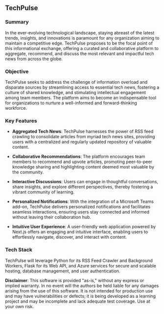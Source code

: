 ## TechPulse

### Summary
In the ever-evolving technological landscape, staying abreast of the latest trends, insights, and innovations is paramount for any organization aiming to maintain a competitive edge. TechPulse proposes to be the focal point of this informational exchange, offering a curated and collaborative platform to aggregate, recommend, and discuss the most relevant and impactful tech news from across the globe.

### Objective

TechPulse seeks to address the challenge of information overload and disparate sources by streamlining access to essential tech news, fostering a culture of shared knowledge, and stimulating intellectual engagement among team members. The platform aims to become an indispensable tool for organizations to nurture a well-informed and forward-thinking workforce.

### Key Features

- **Aggregated Tech News**: TechPulse harnesses the power of RSS feed crawling to consolidate articles from myriad tech news sites, providing users with a centralized and regularly updated repository of valuable content.

- **Collaborative Recommendations**: The platform encourages team members to recommend and upvote articles, promoting peer-to-peer knowledge sharing and highlighting content deemed most valuable by the community.

- **Interactive Discussions**: Users can engage in thoughtful conversations, share insights, and explore different perspectives, thereby fostering a vibrant community of learning.

- **Personalized Notifications**: With the integration of a Microsoft Teams add-on, TechPulse delivers personalized notifications and facilitates seamless interactions, ensuring users stay connected and informed without leaving their collaboration hub.

- **Intuitive User Experience**: A user-friendly web application powered by Next.js offers an engaging and intuitive interface, enabling users to effortlessly navigate, discover, and interact with content.

### Tech Stack

TechPulse will leverage Python for its RSS Feed Crawler and Background Workers, Flask for its Web API, and Azure services for secure and scalable hosting, database management, and user authentication.




**Disclaimer**: This software is provided "as-is," without any express or implied warranty. In no event will the authors be held liable for any damages arising from the use of this software. It is not intended for production use and may have vulnerabilities or defects; it is being developed as a learning project and may be incomplete and lack adequate test coverage. Use at your own risk.
